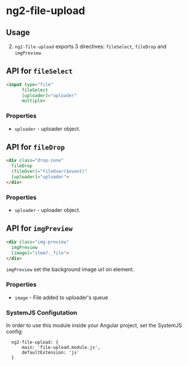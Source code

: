 # ng2-file-upload

## Usage

2. `ng2-file-upload` exports 3 directives: `fileSelect`, `fileDrop` and `imgPreview`.

## API for `fileSelect`

  ```html
  <input type="file"
        fileSelect
        [uploader]="uploader"
        multiple>
  ```

### Properties

  - `uploader` - uploader object.

## API for `fileDrop`

  ```html
  <div class="drop-zone"
    fileDrop
    (fileOver)="fileOver($event)"
    [uploader]="uploader">
  </div>
  ``` 

### Properties

  - `uploader` - uploader object.

## API for `imgPreview`

  ```html
  <div class="img-preview"
    imgPreview 
    [image]="item?._file">
  </div>
  ```
`imgPreview` set the background image url on element.

### Properties

  - `image` - File added to uploader's queue

### SystemJS Configutation

  In order to use this module inside your Angular project, set the SystemJS config:

```
  ng2-file-upload: {
      main: 'file-upload.module.js',
      defaultExtension: 'js'
  }
```